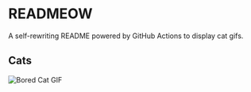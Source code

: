# READMEOW

A self-rewriting README powered by GitHub Actions to display cat gifs.

## Cats

![Bored Cat GIF](https://media3.giphy.com/media/mlvseq9yvZhba/200.gif?cid=9acd02dazexqz2sc2oorzubl0h9o43tpscaqyc39udh3m776&ep=v1_gifs_search&rid=200.gif&ct=g)
